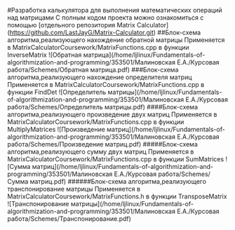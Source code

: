 #Разработка калькулятора для выполнения математических операций над матрицами
С полным кодом проекта можно ознакомиться с помощью [отдельного репозитория Matrix Calculator] (https://github.com/LastJayG/Matrix-Calculator.git)
##Блок-схема алгоритма,реализующего нахождение обратной матрицы
Применяется в MatrixCalculatorCoursework/MatrixFunctions.cpp в функции InverseMatrix
![Обратная матрица](/home/ljlinux/Fundamentals-of-algorithmization-and-programming/353501/Малиновская Е.А./Курсовая работа/Schemes/Обратная матрица.pdf)
###Блок-схема алгоритма,реализующего нахождение определителя матриц
Применяется в MatrixCalculatorCoursework/MatrixFunctions.cpp в функции FindDet
![Определитель матрицы](/home/ljlinux/Fundamentals-of-algorithmization-and-programming/353501/Малиновская Е.А./Курсовая работа/Schemes/Определитель матрицы.pdf)
####Блок-схема алгоритма,реализующего произведение двух матриц
Применяется в MatrixCalculatorCoursework/MatrixFunctions.cpp в функции MultiplyMatrices
![Произведение матриц](/home/ljlinux/Fundamentals-of-algorithmization-and-programming/353501/Малиновская Е.А./Курсовая работа/Schemes/Произведение матриц.pdf)
#####Блок-схема алгоритма,реализующего сумму двух матриц 
Применяется в MatrixCalculatorCoursework/MatrixFunctions.cpp в функции SumMatrices
![Сумма матриц](/home/ljlinux/Fundamentals-of-algorithmization-and-programming/353501/Малиновская Е.А./Курсовая работа/Schemes/Сумма матриц.pdf)
######Блок-схема алгоритма,реализующего транспонирование матрицы
Применяется в MatrixCalculatorCoursework/MatrixFunctions.h в функции TransposeMatrix
![Транспонирование матрицы](/home/ljlinux/Fundamentals-of-algorithmization-and-programming/353501/Малиновская Е.А./Курсовая работа/Schemes/Транспонирование.pdf)



